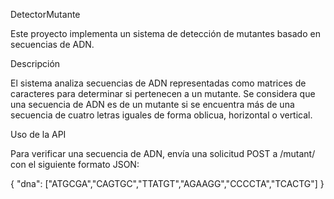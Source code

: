 
DetectorMutante

Este proyecto implementa un sistema de detección de mutantes basado en secuencias de ADN.

Descripción

El sistema analiza secuencias de ADN representadas como matrices de caracteres para determinar si pertenecen a un mutante. Se considera que una secuencia de ADN es de un mutante si se encuentra más de una secuencia de cuatro letras iguales de forma oblicua, horizontal o vertical.

Uso de la API

Para verificar una secuencia de ADN, envía una solicitud POST a /mutant/ con el siguiente formato JSON:

{
  "dna": ["ATGCGA","CAGTGC","TTATGT","AGAAGG","CCCCTA","TCACTG"]
}
 
 
